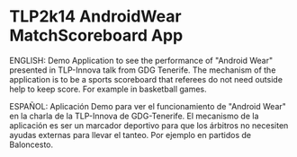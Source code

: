 TLP2k14 AndroidWear
MatchScoreboard App
===================================

ENGLISH: Demo Application to see the performance of "Android Wear" presented in TLP-Innova talk from GDG Tenerife. The mechanism of the application is to be a sports scoreboard that referees do not need outside help to keep score. For example in basketball games.

ESPAÑOL: Aplicación Demo para ver el funcionamiento de "Android Wear" en la charla de la TLP-Innova de GDG-Tenerife. El mecanismo de la aplicación es ser un marcador deportivo para que los árbitros no necesiten ayudas externas para llevar el tanteo. Por ejemplo en partidos de Baloncesto.

